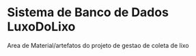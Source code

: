 # Sistema de  Banco de Dados LuxoDoLixo
Area de Material/artefatos do projeto de gestao de coleta de lixo
